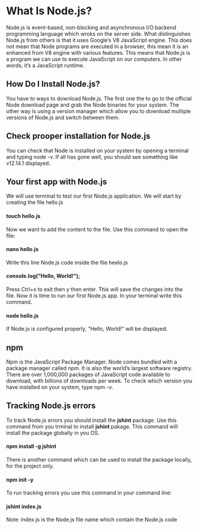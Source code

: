 # What Is Node.js?
Node.js is event-based, non-blocking and asynchronous I/O backend programming language which wroks on the server side. What distinguishes Node.js from others is that it uses Google’s V8 JavaScript engine. This does not mean that Node programs are executed in a browser, this mean it is an enhanced from V8 engine with various features. This means that Node.js is a program we can use to execute JavaScript on our computers. In other words, it’s a JavaScript runtime.

## How Do I Install Node.js?
You have to ways to download Node.js. The first one the to go to the official Node download page and grab the Node binaries for your system. The other way is using a version manager which allow you to download multiple versions of Node.js and switch between them.

## Check prooper installation for Node.js
You can check that Node is installed on your system by opening a terminal and typing node -v. If all has gone well, you should see something like v12.14.1 displayed.

## Your first app with Node.js
We will use terminal to test our first Node.js application. We will start by creating the file hello.js
#### touch hello.js

Now we want to add the content to the file. Use this command to open the file:
#### nano hello.js

Write this line Node.js code inside the file heelo.js
#### console.log("Hello, World!");

Press Ctrl+x to exit then y then enter. This will save the changes into the file. Now it is time to run our first Node.js app. In your terminal write this command.
#### node hello.js
If Node.js is configured properly, “Hello, World!” will be displayed.

## npm
Npm is the JavaScript Package Manager. Node comes bundled with a package manager called npm. It is also the world’s largest software registry. There are over 1,000,000 packages of JavaScript code available to download, with billions of downloads per week. To check which version you have installed on your system, type npm -v.

## Tracking Node.js errors
To track Node.js errors you should install the **jshint** package. Use this command from you trminal to install **jshint** pakage. This command will install the package globally in you OS.
#### npm install -g jshint
There is another command which can be used to install the package locally, for the project only.
#### npm init -y

To run tracking errors you use this command in your command line:
#### jshint index.js
Note: index.js is the Node.js file name which contain the Node.js code
